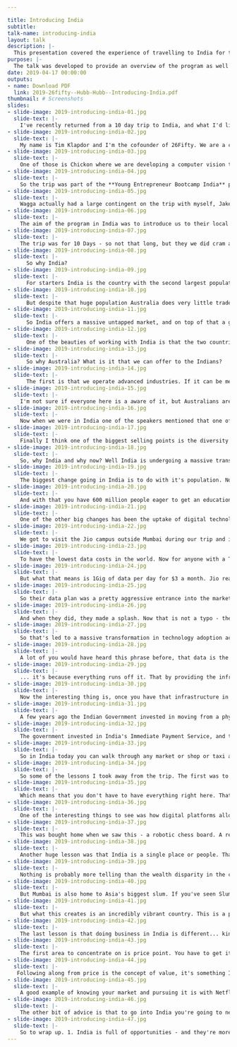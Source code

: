```yaml
---

title: Introducing India
subtitle:
talk-name: introducing-india
layout: talk
description: |-
  This presentation covered the experience of travelling to India for the *Young Entrepreneur Indian Bootcamp* supported by the New South Wales Government.
purpose: |-
  The talk was developed to provide an overview of the program as well as some of the key learnings from the trip.
date: 2019-04-17 00:00:00
outputs:
- name: Download PDF
  link: 2019-26fifty--Hubb-Hubb--Introducing-India.pdf
thumbnail: # Screenshots
slides:
- slide-image: 2019-introducing-india-01.jpg
  slide-text: |-
    I've recently returned from a 10 day trip to India, and what I'd like to do today is share that experience with you, and discuss some of the things I learnt along the way.
- slide-image: 2019-introducing-india-02.jpg
  slide-text: |-
    My name is Tim Klapdor and I'm the cofounder of 26Fifty. We are a collective of creative technologists and designers and apply our skills to solving peoples problems. We currently have a number of clients as well as a couple of startup projects of our own.
- slide-image: 2019-introducing-india-03.jpg
  slide-text: |-
    One of those is Chickon where we are developing a computer vision tool that utilises Artificial Intelligence to get the live weight of a chicken. And not just one chicken, but 50,000... in real time. What we are developing is essentially precision agriculture in a livestock setting, and that through this data point we can create efficiencies across the whole supply chain.
- slide-image: 2019-introducing-india-04.jpg
  slide-text: |-
    So the trip was part of the **Young Entrepreneur Bootcamp India** program that was facilitated by the Sydney School of Entrepreneurship and funded by the NSW Department of Industry. The program sent 30 early stage startups over to India to get a taste of the country and some of the potential it offers new startups.
- slide-image: 2019-introducing-india-05.jpg
  slide-text: |-		
    Wagga actually had a large contingent on the trip with myself, Jake Eaglesham from Rugby Matcher (a player matching service for clubs around the world) and Mackenzie Bond from Outback Wings (think Royal Flying Doctors but for Vets).
- slide-image: 2019-introducing-india-06.jpg
  slide-text: |-
    The aim of the program in India was to introduce us to their local startup ecosystem; introduce us to doing business in India; to gain knowledge through exposure to some of the opportunities and potential the India offers; and finally to learn about what's happening in India at this point in time.
- slide-image: 2019-introducing-india-07.jpg
  slide-text: |-
    The trip was for 10 Days - so not that long, but they we did cram a huge amount into that time. We got to visit 4 Cities - Mumbai (where we spent most of our time), Pune, Ahmedabad and Bangalore. During our stay we interacted with around 40 businesses - including some of the biggest in India like Tata and JIO. We also were introduced to startups, incubators and accelerators in each of these places.
- slide-image: 2019-introducing-india-08.jpg
  slide-text: |-
      So why India?
- slide-image: 2019-introducing-india-09.jpg
  slide-text: |-
      For starters India is the country with the second largest population, and by all estimations it will become the biggest within a decade. So there is a massive potential market in India, and when compared to Australia the opportunity based on that alone is huge.
- slide-image: 2019-introducing-india-10.jpg
  slide-text: |-
      But despite that huge population Australia does very little trade with India. You can see here in the green is the population of China, India and New Zealand, and in the grey our trade. So despite the a population close to China we do just slightly more trade with India than we do with New Zealand.
- slide-image: 2019-introducing-india-11.jpg
  slide-text: |-
      So India offers a massive untapped market, and on top of that a growing middle class.
- slide-image: 2019-introducing-india-12.jpg
  slide-text: |-
      One of the beauties of working with India is that the two countries have a range of commonalities because of our shared colonial past. Yes there is a shared passion for cricket - this photo was take on a Saturday in a park in downtown Mumbai and I have never seen anything like it, there were literally hundreds of cricket games going on simultaneously within this pretty small space. But it's also important to note that India is also a democracy, the largest in the world. One of the other benefits is that we also share a similar legal structure. So if you're dealing with Intellectual Property and concepts like that, then India is a much friendlier place to do business when compared to say China.
- slide-image: 2019-introducing-india-13.jpg
  slide-text: |-
      So why Australia? What is it that we can offer to the Indians?
- slide-image: 2019-introducing-india-14.jpg
  slide-text: |-
      The first is that we operate advanced industries. If it can be mechanised and automated then Australia will have done it, and done it at scale. Our industries are often running at peak efficiencies and with the most up to date technologies. So for companies in India we are an attractive partner and destination. Particularly if you want a test bed for the international market like Europe and the US.
- slide-image: 2019-introducing-india-15.jpg
  slide-text: |-
    I'm not sure if everyone here is a aware of it, but Australians are a techincally mature population, we love our tech and are more than happy to embrace the next new thing. That's pretty unique around the world and so our status as early adopters is a selling point to anyone developing technology - Australians are your perfect first customers.
- slide-image: 2019-introducing-india-16.jpg
  slide-text: |-
    Now when we were in India one of the speakers mentioned that one of the things Steve Jobs is famous for saying about the iPhone is "there's an app for that". In India they have something similar, it's that "there's a man for that". The fact that labour is cheap in India means that there approach to problems is more often than not to throw man power at it. In Australia it doesn't work like that, labour is often your biggest expense, so we tend to focus a lot more on developing our systems and processes and getting efficiencies that way. I think this is an important area of knowledge which we can trade with the India, because it fits their mindset of doing more with less.
- slide-image: 2019-introducing-india-17.jpg
  slide-text: |-
    Finally I think one of the biggest selling points is the diversity of thinking in Australia. We are an incredibly multicultural society, but also one that doesn't hold much regard tradition. We're happy to challenge the status quo and the way things are done. It's not quite the same in India. They have long standing traditions which are embedded in their culture and the way things get done. Australia can offer an alternative to that way of doing things.
- slide-image: 2019-introducing-india-18.jpg
  slide-text: |-
    So, why India and why now? Well India is undergoing a massive transformation at the moment. Socially and economically India is changing and it's at a point where the opportunity costs are lower than they have every been. When I searched for an image for India Transformed I came across this series of images, this is one of the ubiquitous rickshaws you see in every Indian city given the transformer treatment, and I think it's a really great metaphor because there really is "more that meets the eye" in India at the moment.
- slide-image: 2019-introducing-india-19.jpg
  slide-text: |-
    The biggest change going in India is to do with it's population. Not necessarily it's size, but it the massive changes in it's demography. At the moment the are 600 million Indians under the age of 25. That's not just significant, it's mind-blowing. It makes India's population one of the youngest on the planet, but also one of the biggest.
- slide-image: 2019-introducing-india-20.jpg
  slide-text: |-
    And with that you have 600 million people eager to get an education and get a job in the next few years. The Indian Government knows this, and they also know that currently they just dont have the education system or the jobs for those people coming onto the market. So they are investing heavily in those spaces, and are putting a lot of money into into just expanding current industry, but in developing brand new ones. There is massive investment in startups and technology because they have the potential to grow globally and make India a new centre for growth in the world.
- slide-image: 2019-introducing-india-21.jpg
  slide-text: |-
    One of the other big changes has been the uptake of digital technology in India and their movement towards becoming a truly digital population. And I want to talk about that change and what it means by talking about two big factors in that change - Jio and money.
- slide-image: 2019-introducing-india-22.jpg
  slide-text: |-
    We got to visit the Jio campus outside Mumbai during our trip and it was a great day out. For those of you unfamiliar, Jio is a telecommunications company - so think Telstra or Optus. Now Jio is relatively new to the market. They came into being during the rollout of 4G technology - so they didn't have any legacy equipment or infrastructure, they came into the market fresh and with a single driving idea.
- slide-image: 2019-introducing-india-23.jpg
  slide-text: |-
    To have the lowest data costs in the world. Now for anyone with a Telstra or Optus plan here you might want to look away...
- slide-image: 2019-introducing-india-24.jpg
  slide-text: |-
    But what that means is 1Gig of data per day for $3 a month. Jio realised early on that the real benefit of 4G wasn't better phone calls, it was data. And that everything was shifting to becoming a data driven application, including voice and video calls.
- slide-image: 2019-introducing-india-25.jpg
  slide-text: |-
    So their data plan was a pretty aggressive entrance into the market, but the other component of this wasn't just the data, but the device. India's population, particularly in its regional areas is poor. Offering a $2000 iPhone is not going to work in that market, but if you could get a device into the hands of millions of people you can change everything. And so the Jio Phone was born. Now it may look like an old Nokia, but this is a fully fledged smart phone. It has dual cameras, so can take photos and do video chat. You can install apps, watch streaming video, listen to music - everything you can do on a more expensive device. And it costs $50 to make. With that Jio entered the market.
- slide-image: 2019-introducing-india-26.jpg
  slide-text: |-
    And when they did, they made a splash. Now that is not a typo - they signed up **100 million** users in just 170 days. That's almost unfathomable to most Australian's, especially when it comes to the IT systems required to support that many people. The biggest we've got was the Online Census and we know how much of a debacle that was!
- slide-image: 2019-introducing-india-27.jpg
  slide-text: |-
    So that's led to a massive transformation in technology adoption across India - so out of the 1.3 billion people they now have 900 million of them with a mobile device. All capable of getting online and consumign and sharing their data.
- slide-image: 2019-introducing-india-28.jpg
  slide-text: |-
    A lot of you would have heard this phrase before, that data is the new oil. And for a lot of people that equates to that idea of Black Gold, Texas Tea - of getting rich off the back of oil. But Jio understood that data isn't the new oil in that sense...
- slide-image: 2019-introducing-india-29.jpg
  slide-text: |-
    ... it's because everything runs off it. That by providing the infrastructure that allows data to be accessed and utilised they have become a vital player in Indian society.
- slide-image: 2019-introducing-india-30.jpg
  slide-text: |-
    Now the interesting thing is, once you have that infrastructure in place - the majority of the country on a device and with a data connection - you can start to rethink how you do things. And money is one of those things.
- slide-image: 2019-introducing-india-31.jpg
  slide-text: |-
    A few years ago the Indian Government invested in moving from a physical cash based society to a digital one. There are some significant reasons for doing this - to clean up organised crime and also to cut down on corruption. You see, in a cash based society it's quite easy for people to skim a few bills off every transaction. So when it came to a lot of government payments, the money just wasn't reaching who it was supposed to address because everyone along the chain was taking a cut. But with a digital payment you can give it directly to the person who needs it.
- slide-image: 2019-introducing-india-32.jpg
  slide-text: |-
    The government invested in India's Immediate Payment Service, and the reason for this was to allow mircotransactions to occur. For us here in Australia, our digital infrastructure is paid for. Mastercard, Visa and the Banks - they all take a cut of every transaction that goes through that system, and they make a lot of money. In India where you have so many transactions that are quite small, cents in order to pay for food and drinks, taking a cut or paying a fee wasn't viable. So the government developed their own standard for transactions which essentially made them free.
- slide-image: 2019-introducing-india-33.jpg
  slide-text: |-
    So in India today you can walk through any market or shop or taxi and pay with your phone. So that idea of backwardness that we may have about India is totally wrong. What's happened over the last 5 years means that as a country they are digitally ready and connected.
- slide-image: 2019-introducing-india-34.jpg
  slide-text: |-
    So some of the lessons I took away from the trip. The first was to really start thinking much bigger about my ideas and startup. Coming from the regions I think my focus has always been quite local, but India really opened up my mind to what's possible and what's out there when we think globally.
- slide-image: 2019-introducing-india-35.jpg
  slide-text: |-
    Which means that you don't have to have everything right here. That it's possible to separate different functions of your business to completely different geographic areas, but remain connected. For me, I could see the huge potential for partnering with Indian companies and sharing our different expertise.
- slide-image: 2019-introducing-india-36.jpg
  slide-text: |-
    One of the interesting things to see was how digital platforms allow people to connect around the world. That by using platforms like Kickstarter, Facebook, Instagram and Twitter, you can find customers around the world.  
- slide-image: 2019-introducing-india-37.jpg
  slide-text: |-
    This was bought home when we saw this - a robotic chess board. A really niche product but these Uni students designed and developed in India for themselves - they liked chess and the physicality of the board but they wanted to play games remotely or with a computer opponent. They stuck their idea up on Kickstarter and within a couple of hours had fulfilled their funding request and had orders around the world. It showed that while you might have an idea that's quite niche, in a global you can make that a success.
- slide-image: 2019-introducing-india-38.jpg
  slide-text: |-
    Another huge lesson was that India is a single place or people. That there was so much variety in the people, the regions and their cultures that you can't really think of India as one place - it's a multiverse. It's home to some of the biggest contradictions and clashes, but instead of being isolated they simply coexist.
- slide-image: 2019-introducing-india-39.jpg
  slide-text: |-
    Nothing is probably more telling than the wealth disparity in the country. This is in Mumbai, the worlds most expensive house. It's worth something like $1-2 **Billion** dollars.
- slide-image: 2019-introducing-india-40.jpg
  slide-text: |-
    But Mumbai is also home to Asia's biggest slum. If you've seen Slumdog Millionaire, that was filmed in the Mumbai slum. So you have these two contradictions coexisting in the same place and at the same time. Which means that India can be really segmented, but that there is a market for almost anything within that spectrum.
- slide-image: 2019-introducing-india-41.jpg
  slide-text: |-
    But what this creates is an incredibly vibrant country. This is a photo I took in the slums and it was a really powerful moment because you have these contrasts right there in your face. These happy and amazing kids in a really depressed and deprived space. There's joy for life in India that you don't see as much here - and considering what we have seems quite strange.
- slide-image: 2019-introducing-india-42.jpg
  slide-text: |-
    The last lesson is that doing business in India is different... kind of. And what I mean by that is that what is important over there isn't new or rocket science, but that it does have a big impact.
- slide-image: 2019-introducing-india-43.jpg
  slide-text: |-
    The first area to concentrate on is price point. You have to get it right in India as there is just such a gulf in incomes. It doesn't mean that you have to be the cheapest, but you need to understand your market more and that they will be more price sensitive.
- slide-image: 2019-introducing-india-44.jpg
  slide-text: |-
   Following along from price is the concept of value, it's something Indians are obssessed with. Value is a much more complicated concept than price because it draws upon culture and traditions. Even Indian companies get value wrong. Famously Tata bought out a car that cost $3500 and it flopped. The reason was because it made you look cheap because everyone knew that was a cheap car. What else could you get for $3500? Well a totally pimped out motorbike - something that lets you show off, lets you show your personality - and that is where the value lies.
- slide-image: 2019-introducing-india-45.jpg
  slide-text: |-
    A good example of knowing your market and pursuing it is with Netflix in India. Rather than pursuing numbers in India and going for a cheaper price point, they are offering it as a prestige product - so their price is about the same as every other market at around $US10/month. The thing is, even at that price there's probably still more potential customers in India than in Australia!
- slide-image: 2019-introducing-india-46.jpg
  slide-text: |-
    The other bit of advice is that to go into India you're going to need a partner. Even Starbucks has partnered with Tata in India because you need someone local and on the ground who can help you navigate the legal and commercial landscape. Another important partner here is with the government. NSW Industry has a dedicated team here and in India to help you, and at the federal level AusTrade is there to help too.
- slide-image: 2019-introducing-india-47.jpg
  slide-text: |-
    So to wrap up. 1. India is full of opportunities - and they're more accessible than ever. 2. Plenty of potential to partner with India to exchange skills and ideas. 3. And finally - use the assistance that's on offer. You'll get the faster and with less mistakes! Thanks!
---
```

